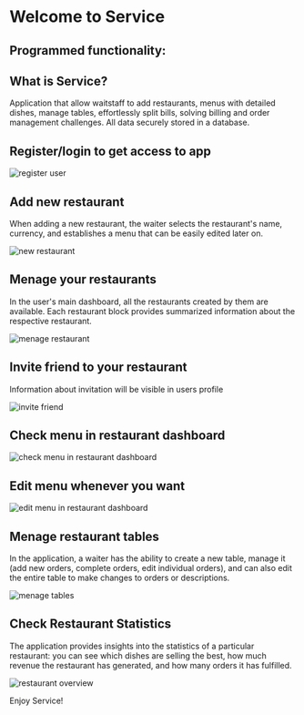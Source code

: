 # Welcome to Service

## Programmed functionality:

## What is Service?

Application that allow waitstaff to add restaurants, menus with detailed dishes,
manage tables, effortlessly split bills, solving billing and order management
challenges. All data securely stored in a database.

## Register/login to get access to app

![register user](./client/public/Service.jpg)

## Add new restaurant

When adding a new restaurant, the waiter selects the restaurant's name,
currency, and establishes a menu that can be easily edited later on.

![new restaurant](./client/public/makeNewRestaurant.jpg)

## Menage your restaurants

In the user's main dashboard, all the restaurants created by them are available.
Each restaurant block provides summarized information about the respective
restaurant.

![menage restaurant](./client/public/menageRestaurants.jpg)

## Invite friend to your restaurant

Information about invitation will be visible in users profile

![invite friend](./client/public/menageinvitations.jpg)

## Check menu in restaurant dashboard

![check menu in restaurant dashboard](./client/public/menageMenu.jpg)

## Edit menu whenever you want

![edit menu in restaurant dashboard](./client/public/editMenu.jpg)

## Menage restaurant tables

In the application, a waiter has the ability to create a new table, manage it
(add new orders, complete orders, edit individual orders), and can also edit the
entire table to make changes to orders or descriptions.

![menage tables](./client/public/menageTABLESrestaurant.jpg)

## Check Restaurant Statistics

The application provides insights into the statistics of a particular
restaurant: you can see which dishes are selling the best, how much revenue the
restaurant has generated, and how many orders it has fulfilled.

![restaurant overview](./client/public/overviewRestaurant.jpg)

Enjoy Service!
